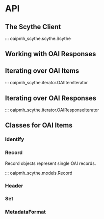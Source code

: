 # API

## The Scythe Client

::: oaipmh_scythe.scythe.Scythe

## Working with OAI Responses

## Iterating over OAI Items

::: oaipmh_scythe.iterator.OAIItemIterator

## Iterating over OAI Responses

::: oaipmh_scythe.iterator.OAIResponseIterator

## Classes for OAI Items

### Identify

### Record

Record objects represent single OAI records.

::: oaipmh_scythe.models.Record

### Header

### Set

### MetadataFormat
